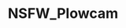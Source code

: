 ---
title: NSFW_Plowcam
crosslinks:
- Selected_NSFW
- BustyNaturalPornstars
- NSFW_GIF
- FrontDoggystyle
- vocalsex
- whynotasource
- MiaBeaton
- offshoulder_sex
- LucyLi
- LucieWildeIsRetarded
---